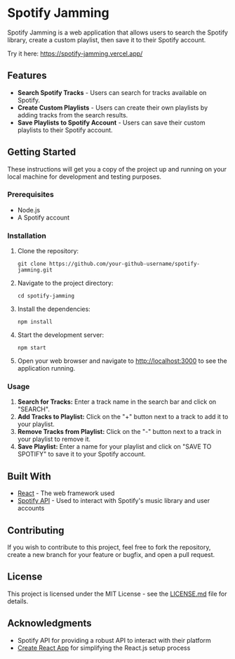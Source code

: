 # Spotify Jamming

Spotify Jamming is a web application that allows users to search the Spotify library, create a custom playlist, then save it to their Spotify account.

Try it here: https://spotify-jamming.vercel.app/

## Features

- **Search Spotify Tracks** - Users can search for tracks available on Spotify.
- **Create Custom Playlists** - Users can create their own playlists by adding tracks from the search results.
- **Save Playlists to Spotify Account** - Users can save their custom playlists to their Spotify account.

## Getting Started

These instructions will get you a copy of the project up and running on your local machine for development and testing purposes.

### Prerequisites

- Node.js
- A Spotify account

### Installation

1. Clone the repository:
    ```
    git clone https://github.com/your-github-username/spotify-jamming.git
    ```

2. Navigate to the project directory:
    ```
    cd spotify-jamming
    ```

3. Install the dependencies:
    ```
    npm install
    ```

4. Start the development server:
    ```
    npm start
    ```

5. Open your web browser and navigate to [http://localhost:3000](http://localhost:3000) to see the application running.

### Usage

1. **Search for Tracks:** Enter a track name in the search bar and click on "SEARCH".
2. **Add Tracks to Playlist:** Click on the "+" button next to a track to add it to your playlist.
3. **Remove Tracks from Playlist:** Click on the "-" button next to a track in your playlist to remove it.
4. **Save Playlist:** Enter a name for your playlist and click on "SAVE TO SPOTIFY" to save it to your Spotify account.

## Built With

- [React](https://reactjs.org/) - The web framework used
- [Spotify API](https://developer.spotify.com/documentation/web-api/) - Used to interact with Spotify's music library and user accounts

## Contributing

If you wish to contribute to this project, feel free to fork the repository, create a new branch for your feature or bugfix, and open a pull request.

## License

This project is licensed under the MIT License - see the [LICENSE.md](LICENSE.md) file for details.

## Acknowledgments

- Spotify API for providing a robust API to interact with their platform
- [Create React App](https://reactjs.org/docs/create-a-new-react-app.html#create-react-app) for simplifying the React.js setup process
